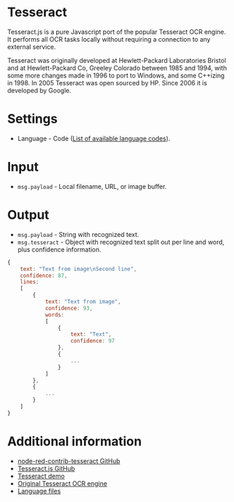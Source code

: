 # Tesseract
Tesseract.js is a pure Javascript port of the popular Tesseract OCR engine. It performs all OCR tasks locally without requiring a connection to any external service.

Tesseract was originally developed at Hewlett-Packard Laboratories Bristol and at Hewlett-Packard Co, Greeley Colorado between 1985 and 1994, with some more changes made in 1996 to port to Windows, and some C++izing in 1998. In 2005 Tesseract was open sourced by HP. Since 2006 it is developed by Google.

# Settings

* Language - Code ([List of available language codes](https://github.com/naptha/tesseract.js/blob/master/docs/tesseract_lang_list.md)).

# Input

* `msg.payload` - Local filename, URL, or image buffer.

# Output
* `msg.payload` - String with recognized text.
* `msg.tesseract` - Object with recognized text split out per line and word, plus confidence information.

```js
{
	text: "Text from image\nSecond line",
	confidence: 87,
	lines: 
	[
		{
			text: "Text from image",
			confidence: 93,
			words:
			[
				{
					text: "Text",
					confidence: 97
				},
				{
					...
				}
			]
		},
		{
			...
		}
	]
}
```

# Additional information
* [node-red-contrib-tesseract GitHub](https://github.com/sjoerdvanderhoorn/node-red-contrib-tesseract)
* [Tesseract.js GitHub](https://github.com/naptha/tesseract.js)
* [Tesseract demo](http://tesseract.projectnaptha.com/)
* [Original Tesseract OCR engine](https://github.com/tesseract-ocr/tesseract)
* [Language files](https://github.com/naptha/tessdata/tree/gh-pages/3.02)
